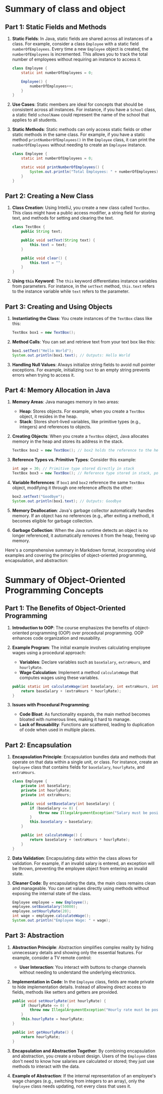 
# Summary of class and object

## Part 1: Static Fields and Methods
1. **Static Fields**: In Java, static fields are shared across all instances of a class. For example, consider a class `Employee` with a static field `numberOfEmployees`. Every time a new `Employee` object is created, the `numberOfEmployees` is incremented. This allows you to track the total number of employees without requiring an instance to access it.

   ```java
   class Employee {
       static int numberOfEmployees = 0;

       Employee() {
           numberOfEmployees++;
       }
   }
   ```

2. **Use Cases**: Static members are ideal for concepts that should be consistent across all instances. For instance, if you have a `School` class, a static field `schoolName` could represent the name of the school that applies to all students.

3. **Static Methods**: Static methods can only access static fields or other static methods in the same class. For example, if you have a static method `printNumberOfEmployees()` in the `Employee` class, it can print the `numberOfEmployees` without needing to create an `Employee` instance.

   ```java
   class Employee {
       static int numberOfEmployees = 0;

       static void printNumberOfEmployees() {
           System.out.println("Total Employees: " + numberOfEmployees);
       }
   }
   ```

## Part 2: Creating a New Class
1. **Class Creation**: Using IntelliJ, you create a new class called `TextBox`. This class might have a public access modifier, a string field for storing text, and methods for setting and clearing the text.

   ```java
   class TextBox {
       public String text;

       public void setText(String text) {
           this.text = text;
       }

       public void clear() {
           this.text = "";
       }
   }
   ```

2. **Using `this` Keyword**: The `this` keyword differentiates instance variables from parameters. For instance, in the `setText` method, `this.text` refers to the instance variable while `text` refers to the parameter.

## Part 3: Creating and Using Objects
1. **Instantiating the Class**: You create instances of the `TextBox` class like this:

   ```java
   TextBox box1 = new TextBox();
   ```

2. **Method Calls**: You can set and retrieve text from your text box like this:

   ```java
   box1.setText("Hello World");
   System.out.println(box1.text); // Outputs: Hello World
   ```

3. **Handling Null Values**: Always initialize string fields to avoid null pointer exceptions. For example, initializing `text` to an empty string prevents errors when trying to access it.

## Part 4: Memory Allocation in Java
1. **Memory Areas**: Java manages memory in two areas:
   - **Heap**: Stores objects. For example, when you create a `TextBox` object, it resides in the heap.
   - **Stack**: Stores short-lived variables, like primitive types (e.g., integers) and references to objects.

2. **Creating Objects**: When you create a `TextBox` object, Java allocates memory in the heap and stores its address in the stack.

   ```java
   TextBox box2 = new TextBox(); // box2 holds the reference to the heap object
   ```

3. **Reference Types vs. Primitive Types**: Consider this example:

   ```java
   int age = 30; // Primitive type stored directly in stack
   TextBox box3 = new TextBox(); // Reference type stored in stack, points to heap object
   ```

4. **Variable References**: If `box1` and `box2` reference the same `TextBox` object, modifying it through one reference affects the other:

   ```java
   box2.setText("Goodbye");
   System.out.println(box1.text); // Outputs: Goodbye
   ```

5. **Memory Deallocation**: Java's garbage collector automatically handles memory. If an object has no references (e.g., after exiting a method), it becomes eligible for garbage collection.

6. **Garbage Collection**: When the Java runtime detects an object is no longer referenced, it automatically removes it from the heap, freeing up memory.

Here's a comprehensive summary in Markdown format, incorporating vivid examples and covering the principles of object-oriented programming, encapsulation, and abstraction:


# Summary of Object-Oriented Programming Concepts

## Part 1: The Benefits of Object-Oriented Programming
1. **Introduction to OOP**: The course emphasizes the benefits of object-oriented programming (OOP) over procedural programming. OOP enhances code organization and reusability.

2. **Example Program**: The initial example involves calculating employee wages using a procedural approach:
   - **Variables**: Declare variables such as `baseSalary`, `extraHours`, and `hourlyRate`.
   - **Wage Calculation**: Implement a method `calculateWage` that computes wages using these variables.

   ```java
   public static int calculateWage(int baseSalary, int extraHours, int hourlyRate) {
       return baseSalary + (extraHours * hourlyRate);
   }
   ```

3. **Issues with Procedural Programming**:
   - **Code Bloat**: As functionality expands, the main method becomes bloated with numerous lines, making it hard to manage.
   - **Lack of Reusability**: Functions are scattered, leading to duplication of code when used in multiple places.

## Part 2: Encapsulation
1. **Encapsulation Principle**: Encapsulation bundles data and methods that operate on that data within a single unit, or class. For instance, create an `Employee` class that contains fields for `baseSalary`, `hourlyRate`, and `extraHours`.

   ```java
   class Employee {
       private int baseSalary;
       private int hourlyRate;
       private int extraHours;

       public void setBaseSalary(int baseSalary) {
           if (baseSalary <= 0) {
               throw new IllegalArgumentException("Salary must be positive");
           }
           this.baseSalary = baseSalary;
       }

       public int calculateWage() {
           return baseSalary + (extraHours * hourlyRate);
       }
   }
   ```

2. **Data Validation**: Encapsulating data within the class allows for validation. For example, if an invalid salary is entered, an exception will be thrown, preventing the employee object from entering an invalid state.

3. **Cleaner Code**: By encapsulating the data, the main class remains clean and manageable. You can set values directly using methods without exposing the internal state of the class.

   ```java
   Employee employee = new Employee();
   employee.setBaseSalary(50000);
   employee.setHourlyRate(20);
   int wage = employee.calculateWage();
   System.out.println("Employee Wage: " + wage);
   ```

## Part 3: Abstraction
1. **Abstraction Principle**: Abstraction simplifies complex reality by hiding unnecessary details and showing only the essential features. For example, consider a TV remote control:
   - **User Interaction**: You interact with buttons to change channels without needing to understand the underlying electronics.

2. **Implementation in Code**: In the `Employee` class, fields are made private to hide implementation details. Instead of allowing direct access to fields, methods like setters and getters are provided.

   ```java
   public void setHourlyRate(int hourlyRate) {
       if (hourlyRate <= 0) {
           throw new IllegalArgumentException("Hourly rate must be positive");
       }
       this.hourlyRate = hourlyRate;
   }

   public int getHourlyRate() {
       return hourlyRate;
   }
   ```

3. **Encapsulation and Abstraction Together**: By combining encapsulation and abstraction, you create a robust design. Users of the `Employee` class don't need to know how salaries are calculated or stored; they just use methods to interact with the data.

4. **Example of Abstraction**: If the internal representation of an employee's wage changes (e.g., switching from integers to an array), only the `Employee` class needs updating, not every class that uses it.


```
